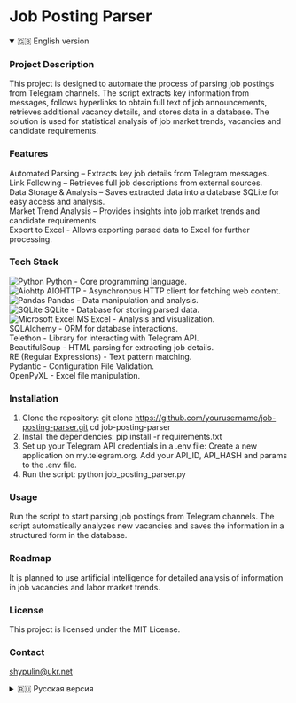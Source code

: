 # Job Posting Parser

<details open>
  <summary>🇬🇧 English version</summary>

### Project Description

This project is designed to automate the process of parsing job postings from Telegram channels. The script
extracts key information from messages, follows hyperlinks to obtain full text of job announcements, retrieves
additional vacancy details, and stores data in a database. The solution is used for statistical analysis of job
market trends, vacancies and candidate requirements.

### Features

Automated Parsing – Extracts key job details from Telegram messages.  
Link Following – Retrieves full job descriptions from external sources.  
Data Storage & Analysis – Saves extracted data into a database SQLite for easy access and analysis.  
Market Trend Analysis – Provides insights into job market trends and candidate requirements.  
Export to Excel - Allows exporting parsed data to Excel for further processing.

### Tech Stack

![Python](https://img.shields.io/badge/python-3670A0?style=for-the-badge&logo=python&logoColor=ffdd54)
Python - Core programming language.  
![Aiohttp](https://img.shields.io/badge/aiohttp-%232C5bb4.svg?style=for-the-badge&logo=aiohttp&logoColor=white)
AIOHTTP - Asynchronous HTTP client for fetching web content.  
![Pandas](https://img.shields.io/badge/pandas-%23150458.svg?style=for-the-badge&logo=pandas&logoColor=white)
Pandas - Data manipulation and analysis.  
![SQLite](https://img.shields.io/badge/sqlite-%2307405e.svg?style=for-the-badge&logo=sqlite&logoColor=white)
SQLite - Database for storing parsed data.  
![Microsoft Excel](https://img.shields.io/badge/Microsoft_Excel-217346?style=for-the-badge&logo=microsoft-excel&logoColor=white)
MS Excel - Analysis and visualization.  
SQLAlchemy - ORM for database interactions.  
Telethon - Library for interacting with Telegram API.  
BeautifulSoup - HTML parsing for extracting job details.    
RE (Regular Expressions) - Text pattern matching.  
Pydantic - Configuration File Validation.  
OpenPyXL - Excel file manipulation.

### Installation

1. Clone the repository:
   git clone https://github.com/yourusername/job-posting-parser.git
   cd job-posting-parser
2. Install the dependencies:
   pip install -r requirements.txt
3. Set up your Telegram API credentials in a .env file:
   Create a new application on my.telegram.org.
   Add your API_ID, API_HASH and params to the .env file.
4. Run the script:
   python job_posting_parser.py

### Usage

Run the script to start parsing job postings from Telegram channels.
The script automatically analyzes new vacancies and saves the information in a structured form in the database.

### Roadmap

It is planned to use artificial intelligence for detailed analysis of information in job vacancies and labor market
trends.

### License

This project is licensed under the MIT License.

### Contact

[shypulin@ukr.net](mailto:shypulin@ukr.net)

</details>

<details>
  <summary>🇷🇺 Русская версия</summary>

### Описание проекта

Проект предназначен для автоматизации обработки рассылок с вакансиями из определенных Telegram-каналов. Скрипт
извлекает ключевую информацию из сообщений, переходит по ссылкам для получения полных текстов объявлений,
производит их парсинг и сохраняет данные в базу данных для дальнейшего анализа. Решение полезно для статистического
анализа тенденций на рынке труда, вакансий и требований к кандидатам.

### Функциональность

Автоматический парсинг – Извлекает ключевые данные о вакансиях из сообщений в Telegram.  
Переход по ссылкам – Получает полные тексты объявлений.  
Сохранение и анализ данных – Сохраняет информацию в базу данных SQLite для удобного доступа и анализа.  
Анализ рынка труда – Позволяет исследовать тенденции рынка вакансий.  
Экспорт в Excel - Позволяет экспортировать данные в Excel для дальнейшей обработки.

### Используемые технологии

![Python](https://img.shields.io/badge/python-3670A0?style=for-the-badge&logo=python&logoColor=ffdd54)
Python - Основной язык программирования.  
![Aiohttp](https://img.shields.io/badge/aiohttp-%232C5bb4.svg?style=for-the-badge&logo=aiohttp&logoColor=white)
AIOHTTP - Асинхронный HTTP-клиент для получения веб-контента.  
![Pandas](https://img.shields.io/badge/pandas-%23150458.svg?style=for-the-badge&logo=pandas&logoColor=white)
Pandas - Манипуляции и анализ данных.  
![SQLite](https://img.shields.io/badge/sqlite-%2307405e.svg?style=for-the-badge&logo=sqlite&logoColor=white)
SQLite - База данных для хранения извлеченной информации.  
![Microsoft Excel](https://img.shields.io/badge/Microsoft_Excel-217346?style=for-the-badge&logo=microsoft-excel&logoColor=white)
MS Excel - Анализ и визуализация.  
SQLAlchemy - ORM для взаимодействия с базой данных.  
Telethon - Библиотека для работы с API Telegram.  
BeautifulSoup - Парсинг HTML для извлечения деталей вакансий.  
RE (Регулярные выражения) - Поиск текстовых шаблонов.  
Pydantic - Валидация файла конфигурации.  
OpenPyXL - Работа с файлами Excel.

### Установка

1. Клонируйте репозиторий:
   git clone https://github.com/yourusername/job-posting-parser.git
   cd job-posting-parser
2. Настройте учетные данные API Telegram:
   pip install -r requirements.txt
3. Настройте API Telegram в файле .env:
   Создайте новое приложение на my.telegram.org.
   Добавьте ваш API_ID, API_HASH и другие параметры в файл .env.
4. Запустите скрипт:
   python job_posting_parser.py

### Использование

Запустите скрипт, чтобы начать парсинг вакансий из каналов Telegram.
Скрипт автоматически анализирует новые вакансии и сохраняет информацию в структурированном виде в базе данных.

### Планы по развитию

Планируется использовать искусственный интеллект для детального анализа информации в вакансии и тенденций рынка труда.

### Лицензия

Этот проект лицензирован под MIT License.

### Контакты

[shypulin@ukr.net](mailto:shypulin@ukr.net)

</details>

